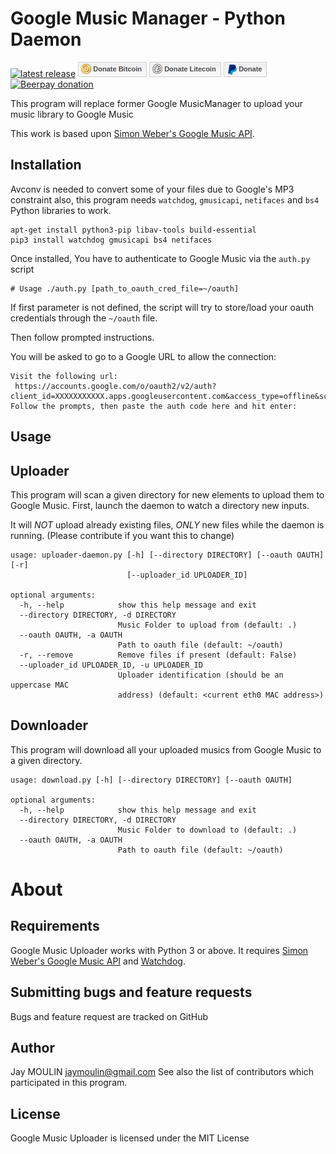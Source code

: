 Google Music Manager - Python Daemon
====================================

[![latest release](https://img.shields.io/github/release/jaymoulin/google-music-manager.svg "latest release")](http://github.com/jaymoulin/google-music-manager/releases)
[![Bitcoin donation](https://github.com/jaymoulin/jaymoulin.github.io/raw/master/btc.png "Bitcoin donation")](https://m.freewallet.org/id/374ad82e/btc)
[![Litecoin donation](https://github.com/jaymoulin/jaymoulin.github.io/raw/master/ltc.png "Litecoin donation")](https://m.freewallet.org/id/374ad82e/ltc)
[![PayPal donation](https://github.com/jaymoulin/jaymoulin.github.io/raw/master/ppl.png "PayPal donation")](https://www.paypal.me/jaymoulin)
[![Beerpay donation](https://beerpay.io/jaymoulin/google-music-manager/badge.svg "Beerpay donation")](https://beerpay.io/jaymoulin/google-music-manager)


This program will replace former Google MusicManager to upload your music library to Google Music

This work is based upon [Simon Weber's Google Music API](https://github.com/simon-weber/gmusicapi).

Installation
------------

Avconv is needed to convert some of your files due to Google's MP3 constraint
also, this program needs `watchdog`, `gmusicapi`, `netifaces` and `bs4` Python libraries to work. 

```
apt-get install python3-pip libav-tools build-essential
pip3 install watchdog gmusicapi bs4 netifaces
```

Once installed, You have to authenticate to Google Music via the `auth.py` script 

```
# Usage ./auth.py [path_to_oauth_cred_file=~/oauth]
```

If first parameter is not defined, the script will try to store/load your oauth credentials through the `~/oauth` file.

Then follow prompted instructions.

You will be asked to go to a Google URL to allow the connection:

```
Visit the following url:
 https://accounts.google.com/o/oauth2/v2/auth?client_id=XXXXXXXXXXX.apps.googleusercontent.com&access_type=offline&scope=https%3A%2F%2Fwww.googleapis.com%2Fauth%2Fmusicmanager&response_type=code&redirect_uri=urn%3Aietf%3Awg%3Aoauth%3A2.0%3Aoob
Follow the prompts, then paste the auth code here and hit enter: 
```

Usage
-----

## Uploader

This program will scan a given directory for new elements to upload them to Google Music.
First, launch the daemon to watch a directory new inputs.

It will *NOT* upload already existing files, *ONLY* new files while the daemon is running. (Please contribute if you want this to change)

```
usage: uploader-daemon.py [-h] [--directory DIRECTORY] [--oauth OAUTH] [-r]
                          [--uploader_id UPLOADER_ID]

optional arguments:
  -h, --help            show this help message and exit
  --directory DIRECTORY, -d DIRECTORY
                        Music Folder to upload from (default: .)
  --oauth OAUTH, -a OAUTH
                        Path to oauth file (default: ~/oauth)
  -r, --remove          Remove files if present (default: False)
  --uploader_id UPLOADER_ID, -u UPLOADER_ID
                        Uploader identification (should be an uppercase MAC
                        address) (default: <current eth0 MAC address>)
```

## Downloader

This program will download all your uploaded musics from Google Music to a given directory.

```
usage: download.py [-h] [--directory DIRECTORY] [--oauth OAUTH]

optional arguments:
  -h, --help            show this help message and exit
  --directory DIRECTORY, -d DIRECTORY
                        Music Folder to download to (default: .)
  --oauth OAUTH, -a OAUTH
                        Path to oauth file (default: ~/oauth)
```

About
=====

Requirements
-----------

Google Music Uploader works with Python 3 or above.
It requires [Simon Weber's Google Music API](https://github.com/simon-weber/gmusicapi) and [Watchdog](https://pypi.python.org/pypi/watchdog).

Submitting bugs and feature requests
------------------------------------

Bugs and feature request are tracked on GitHub

Author
------

Jay MOULIN jaymoulin@gmail.com See also the list of contributors which participated in this program.

License
-------

Google Music Uploader is licensed under the MIT License
